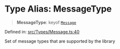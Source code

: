 # Type Alias: MessageType

> **MessageType**: keyof [`Message`](../namespaces/proto/classes/Message.md)

Defined in: [src/Types/Message.ts:40](https://github.com/Fokusdotid/bail/blob/8a30cf93a8ac726f06d1ad6578695812a8253e53/src/Types/Message.ts#L40)

Set of message types that are supported by the library
